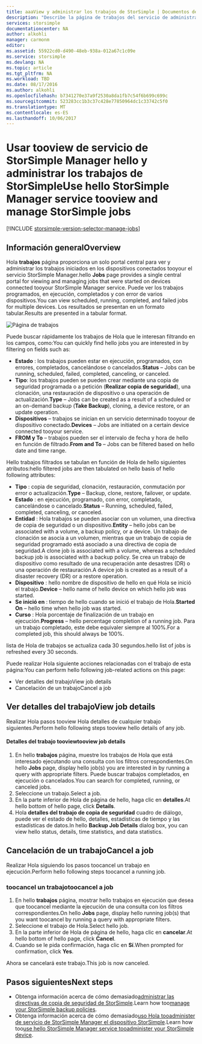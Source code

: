 ```yaml
---
title: aaaView y administrar los trabajos de StorSimple | Documentos de Microsoft
description: "Describe la página de trabajos del servicio de administrador de StorSimple de Hola y cómo toouse, trabajos de copia de tootrack recientes, actual y programada."
services: storsimple
documentationcenter: NA
author: alkohli
manager: carmonm
editor: 
ms.assetid: 55922cd0-d490-48eb-938a-012a67c1c09e
ms.service: storsimple
ms.devlang: NA
ms.topic: article
ms.tgt_pltfrm: NA
ms.workload: TBD
ms.date: 08/17/2016
ms.author: alkohli
ms.openlocfilehash: b7341270e37a9f2530a8da1fb7c54f6b699c699c
ms.sourcegitcommit: 523283cc1b3c37c428e77850964dc1c33742c5f0
ms.translationtype: MT
ms.contentlocale: es-ES
ms.lasthandoff: 10/06/2017
---
```

# <a name="use-hello-storsimple-manager-service-tooview-and-manage-storsimple-jobs"></a><span data-ttu-id="8271b-103">Usar tooview de servicio de StorSimple Manager hello y administrar los trabajos de StorSimple</span><span class="sxs-lookup"><span data-stu-id="8271b-103">Use hello StorSimple Manager service tooview and manage StorSimple jobs</span></span>
[!INCLUDE [storsimple-version-selector-manage-jobs](../../includes/storsimple-version-selector-manage-jobs.md)]

## <a name="overview"></a><span data-ttu-id="8271b-104">Información general</span><span class="sxs-lookup"><span data-stu-id="8271b-104">Overview</span></span>
<span data-ttu-id="8271b-105">Hola **trabajos** página proporciona un solo portal central para ver y administrar los trabajos iniciados en los dispositivos conectados tooyour el servicio StorSimple Manager.</span><span class="sxs-lookup"><span data-stu-id="8271b-105">hello **Jobs** page provides a single central portal for viewing and managing jobs that were started on devices connected tooyour StorSimple Manager service.</span></span> <span data-ttu-id="8271b-106">Puede ver los trabajos programados, en ejecución, completados y con error de varios dispositivos.</span><span class="sxs-lookup"><span data-stu-id="8271b-106">You can view scheduled, running, completed, and failed jobs for multiple devices.</span></span> <span data-ttu-id="8271b-107">Los resultados se presentan en un formato tabular.</span><span class="sxs-lookup"><span data-stu-id="8271b-107">Results are presented in a tabular format.</span></span> 

![Página de trabajos](./media/storsimple-manage-jobs/HCS_JobsPage.png)

<span data-ttu-id="8271b-109">Puede buscar rápidamente los trabajos de Hola que le interesan filtrando en los campos, como:</span><span class="sxs-lookup"><span data-stu-id="8271b-109">You can quickly find hello jobs you are interested in by filtering on fields such as:</span></span>

* <span data-ttu-id="8271b-110">**Estado** : los trabajos pueden estar en ejecución, programados, con errores, completados, cancelándose o cancelados.</span><span class="sxs-lookup"><span data-stu-id="8271b-110">**Status** – Jobs can be running, scheduled, failed, completed, canceling, or canceled.</span></span>
* <span data-ttu-id="8271b-111">**Tipo**: los trabajos pueden se pueden crear mediante una copia de seguridad programada o a petición (**Realizar copia de seguridad**), una clonación, una restauración de dispositivo o una operación de actualización.</span><span class="sxs-lookup"><span data-stu-id="8271b-111">**Type** – Jobs can be created as a result of a scheduled or an on-demand backup (**Take Backup**), cloning, a device restore, or an update operation.</span></span>
* <span data-ttu-id="8271b-112">**Dispositivos** – trabajos se inician en un servicio determinado tooyour de dispositivo conectado.</span><span class="sxs-lookup"><span data-stu-id="8271b-112">**Devices** – Jobs are initiated on a certain device connected tooyour service.</span></span>
* <span data-ttu-id="8271b-113">**FROM y To** – trabajos pueden ser el intervalo de fecha y hora de hello en función de filtrado.</span><span class="sxs-lookup"><span data-stu-id="8271b-113">**From and To** – Jobs can be filtered based on hello date and time range.</span></span>

<span data-ttu-id="8271b-114">Hello trabajos filtrados se tabulan en función de Hola de hello siguientes atributos:</span><span class="sxs-lookup"><span data-stu-id="8271b-114">hello filtered jobs are then tabulated on hello basis of hello following attributes:</span></span>

* <span data-ttu-id="8271b-115">**Tipo** : copia de seguridad, clonación, restauración, conmutación por error o actualización.</span><span class="sxs-lookup"><span data-stu-id="8271b-115">**Type** – Backup, clone, restore, failover, or update.</span></span>
* <span data-ttu-id="8271b-116">**Estado** : en ejecución, programado, con error, completado, cancelándose o cancelado.</span><span class="sxs-lookup"><span data-stu-id="8271b-116">**Status** – Running, scheduled, failed, completed, canceling, or canceled.</span></span>
* <span data-ttu-id="8271b-117">**Entidad** : Hola trabajos se pueden asociar con un volumen, una directiva de copia de seguridad o un dispositivo.</span><span class="sxs-lookup"><span data-stu-id="8271b-117">**Entity** – hello jobs can be associated with a volume, a backup policy, or a device.</span></span> <span data-ttu-id="8271b-118">Un trabajo de clonación se asocia a un volumen, mientras que un trabajo de copia de seguridad programado está asociado a una directiva de copia de seguridad.</span><span class="sxs-lookup"><span data-stu-id="8271b-118">A clone job is associated with a volume, whereas a scheduled backup job is associated with a backup policy.</span></span> <span data-ttu-id="8271b-119">Se crea un trabajo de dispositivo como resultado de una recuperación ante desastres (DR) o una operación de restauración.</span><span class="sxs-lookup"><span data-stu-id="8271b-119">A device job is created as a result of a disaster recovery (DR) or a restore operation.</span></span>
* <span data-ttu-id="8271b-120">**Dispositivo** : hello nombre de dispositivo de hello en qué Hola se inició el trabajo.</span><span class="sxs-lookup"><span data-stu-id="8271b-120">**Device** – hello name of hello device on which hello job was started.</span></span>
* <span data-ttu-id="8271b-121">**Se inició en** : tiempo de hello cuando se inició el trabajo de Hola.</span><span class="sxs-lookup"><span data-stu-id="8271b-121">**Started On** – hello time when hello job was started.</span></span>
* <span data-ttu-id="8271b-122">**Curso** : Hola porcentaje de finalización de un trabajo en ejecución.</span><span class="sxs-lookup"><span data-stu-id="8271b-122">**Progress** – hello percentage completion of a running job.</span></span> <span data-ttu-id="8271b-123">Para un trabajo completado, este debe equivaler siempre al 100%.</span><span class="sxs-lookup"><span data-stu-id="8271b-123">For a completed job, this should always be 100%.</span></span>

<span data-ttu-id="8271b-124">lista de Hola de trabajos se actualiza cada 30 segundos.</span><span class="sxs-lookup"><span data-stu-id="8271b-124">hello list of jobs is refreshed every 30 seconds.</span></span>

<span data-ttu-id="8271b-125">Puede realizar Hola siguiente acciones relacionadas con el trabajo de esta página:</span><span class="sxs-lookup"><span data-stu-id="8271b-125">You can perform hello following job-related actions on this page:</span></span>

* <span data-ttu-id="8271b-126">Ver detalles del trabajo</span><span class="sxs-lookup"><span data-stu-id="8271b-126">View job details</span></span>
* <span data-ttu-id="8271b-127">Cancelación de un trabajo</span><span class="sxs-lookup"><span data-stu-id="8271b-127">Cancel a job</span></span>

## <a name="view-job-details"></a><span data-ttu-id="8271b-128">Ver detalles del trabajo</span><span class="sxs-lookup"><span data-stu-id="8271b-128">View job details</span></span>
<span data-ttu-id="8271b-129">Realizar Hola pasos tooview Hola detalles de cualquier trabajo siguientes.</span><span class="sxs-lookup"><span data-stu-id="8271b-129">Perform hello following steps tooview hello details of any job.</span></span>

#### <a name="tooview-job-details"></a><span data-ttu-id="8271b-130">Detalles del trabajo tooview</span><span class="sxs-lookup"><span data-stu-id="8271b-130">tooview job details</span></span>
1. <span data-ttu-id="8271b-131">En hello **trabajos** página, muestre los trabajos de Hola que está interesado ejecutando una consulta con los filtros correspondientes.</span><span class="sxs-lookup"><span data-stu-id="8271b-131">On hello **Jobs** page, display hello job(s) you are interested in by running a query with appropriate filters.</span></span> <span data-ttu-id="8271b-132">Puede buscar trabajos completados, en ejecución o cancelados.</span><span class="sxs-lookup"><span data-stu-id="8271b-132">You can search for completed, running, or canceled jobs.</span></span>
2. <span data-ttu-id="8271b-133">Seleccione un trabajo.</span><span class="sxs-lookup"><span data-stu-id="8271b-133">Select a job.</span></span>
3. <span data-ttu-id="8271b-134">En la parte inferior de Hola de página de hello, haga clic en **detalles**.</span><span class="sxs-lookup"><span data-stu-id="8271b-134">At hello bottom of hello page, click **Details**.</span></span>
4. <span data-ttu-id="8271b-135">Hola **detalles del trabajo de copia de seguridad** cuadro de diálogo, puede ver el estado de hello, detalles, estadísticas de tiempo y las estadísticas de datos.</span><span class="sxs-lookup"><span data-stu-id="8271b-135">In hello **Backup Job Details** dialog box, you can view hello status, details, time statistics, and data statistics.</span></span>

## <a name="cancel-a-job"></a><span data-ttu-id="8271b-136">Cancelación de un trabajo</span><span class="sxs-lookup"><span data-stu-id="8271b-136">Cancel a job</span></span>
<span data-ttu-id="8271b-137">Realizar Hola siguiendo los pasos toocancel un trabajo en ejecución.</span><span class="sxs-lookup"><span data-stu-id="8271b-137">Perform hello following steps toocancel a running job.</span></span>

### <a name="toocancel-a-job"></a><span data-ttu-id="8271b-138">toocancel un trabajo</span><span class="sxs-lookup"><span data-stu-id="8271b-138">toocancel a job</span></span>
1. <span data-ttu-id="8271b-139">En hello **trabajos** página, mostrar hello trabajos en ejecución que desea que toocancel mediante la ejecución de una consulta con los filtros correspondientes.</span><span class="sxs-lookup"><span data-stu-id="8271b-139">On hello **Jobs** page, display hello running job(s) that you want toocancel by running a query with appropriate filters.</span></span>
2. <span data-ttu-id="8271b-140">Seleccione el trabajo de Hola.</span><span class="sxs-lookup"><span data-stu-id="8271b-140">Select hello job.</span></span>
3. <span data-ttu-id="8271b-141">En la parte inferior de Hola de página de hello, haga clic en **cancelar**.</span><span class="sxs-lookup"><span data-stu-id="8271b-141">At hello bottom of hello page, click **Cancel**.</span></span>
4. <span data-ttu-id="8271b-142">Cuando se le pida confirmación, haga clic en **Sí**.</span><span class="sxs-lookup"><span data-stu-id="8271b-142">When prompted for confirmation, click **Yes**.</span></span>

<span data-ttu-id="8271b-143">Ahora se cancelará este trabajo.</span><span class="sxs-lookup"><span data-stu-id="8271b-143">This job is now canceled.</span></span>

## <a name="next-steps"></a><span data-ttu-id="8271b-144">Pasos siguientes</span><span class="sxs-lookup"><span data-stu-id="8271b-144">Next steps</span></span>
* <span data-ttu-id="8271b-145">Obtenga información acerca de cómo demasiado[administrar las directivas de copia de seguridad de StorSimple](storsimple-manage-backup-policies.md).</span><span class="sxs-lookup"><span data-stu-id="8271b-145">Learn how too[manage your StorSimple backup policies](storsimple-manage-backup-policies.md).</span></span>
* <span data-ttu-id="8271b-146">Obtenga información acerca de cómo demasiado[uso Hola tooadminister de servicio de StorSimple Manager el dispositivo StorSimple](storsimple-manager-service-administration.md).</span><span class="sxs-lookup"><span data-stu-id="8271b-146">Learn how too[use hello StorSimple Manager service tooadminister your StorSimple device](storsimple-manager-service-administration.md).</span></span>

